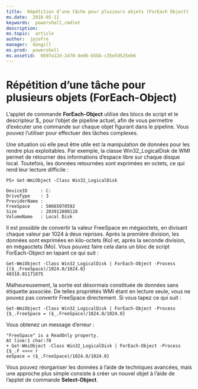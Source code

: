 ```yaml
---
title:  Répétition d’une tâche pour plusieurs objets (ForEach Object) 
ms.date:  2016-05-11
keywords:  powershell,cmdlet
description:  
ms.topic:  article
author:  jpjofre
manager:  dongill
ms.prod:  powershell
ms.assetid:  6697a12d-2470-4ed6-b5bb-c35e5d525eb6
---
```


# Répétition d’une tâche pour plusieurs objets (ForEach-Object)
L’applet de commande **ForEach-Object** utilise des blocs de script et le descripteur $_ pour l’objet de pipeline actuel, afin de vous permettre d’exécuter une commande sur chaque objet figurant dans le pipeline. Vous pouvez l’utiliser pour effectuer des tâches complexes.

Une situation où elle peut être utile est la manipulation de données pour les rendre plus exploitables. Par exemple, la classe Win32_LogicalDisk de WMI permet de retourner des informations d’espace libre sur chaque disque local. Toutefois, les données retournées sont exprimées en octets, ce qui rend leur lecture difficile :

```
PS> Get-WmiObject -Class Win32_LogicalDisk

DeviceID     : C:
DriveType    : 3
ProviderName :
FreeSpace    : 50665070592
Size         : 203912880128
VolumeName   : Local Disk
```

Il est possible de convertir la valeur FreeSpace en mégaoctets, en divisant chaque valeur par 1024 à deux reprises. Après la première division, les données sont exprimées en kilo-octets (Ko) et, après la seconde division, en mégaoctets (Mo). Vous pouvez faire cela dans un bloc de script ForEach-Object en tapant ce qui suit :

```
Get-WmiObject -Class Win32_LogicalDisk | ForEach-Object -Process {($_.FreeSpace)/1024.0/1024.0}
48318.01171875
```

Malheureusement, la sortie est désormais constituée de données sans étiquette associée. De telles propriétés WMI étant en lecture seule, vous ne pouvez pas convertir FreeSpace directement. Si vous tapez ce qui suit :

```
Get-WmiObject -Class Win32_LogicalDisk | ForEach-Object -Process {$_.FreeSpace = ($_.FreeSpace)/1024.0/1024.0}
```

Vous obtenez un message d’erreur :

```
"FreeSpace" is a ReadOnly property.
At line:1 char:70
+ Get-WmiObject -Class Win32_LogicalDisk | ForEach-Object -Process {$_.F <<<< r
eeSpace = ($_.FreeSpace)/1024.0/1024.0}
```

Vous pouvez réorganiser les données à l’aide de techniques avancées, mais une approche plus simple consiste à créer un nouvel objet à l’aide de l’applet de commande **Select-Object**.



<!--HONumber=May16_HO2-->


